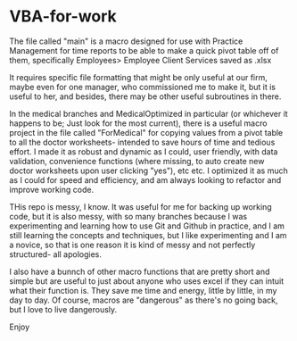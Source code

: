 # VBA-for-work


The file called "main" is a macro designed for use with Practice Management for time reports to be able to make a quick pivot table off of them, specifically Employees> Employee Client Services saved as .xlsx

It requires specific file formatting that might be only useful at our firm, maybe even for one manager, who commissioned me to make it, but it is useful to her, and besides, there may be other useful subroutines in there. 

In the medical branches and MedicalOptimized in particular (or whichever it happens to be; Just look for the most current), there is a useful macro project in the file called "ForMedical" for copying values from a pivot table to all the doctor worksheets- intended to save hours of time and tedious effort. I made it as robust and dynamic as I could, user friendly, with data validation, convenience functions (where missing, to auto create new doctor worksheets upon user clicking "yes"), etc etc. I optimized it as much as I could for speed and efficiency, and am always looking to refactor and improve working code. 

THis repo is messy, I know. It was useful for me for backing up working code, but it is also messy, with so many branches because I was experimenting and learning how to use Git and Github in practice, and I am still learning the concepts and techniques, but I like experimenting and I am a novice, so that is one reason it is kind of messy and not perfectly structured- all apologies. 

I also have a bunnch of other macro functions that are pretty short and simple but are useful to just about anyone who uses excel if they can intuit what their function is. They save me time and energy, little by little, in my day to day. Of course, macros are "dangerous" as there's no going back, but I love to live dangerously. 

Enjoy
